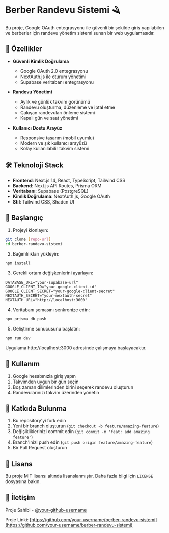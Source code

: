 # Berber Randevu Sistemi 🪒

Bu proje, Google OAuth entegrasyonu ile güvenli bir şekilde giriş yapılabilen ve berberler için randevu yönetim sistemi sunan bir web uygulamasıdır.

## 🚀 Özellikler

- **Güvenli Kimlik Doğrulama**
  - Google OAuth 2.0 entegrasyonu
  - NextAuth.js ile oturum yönetimi
  - Supabase veritabanı entegrasyonu

- **Randevu Yönetimi**
  - Aylık ve günlük takvim görünümü
  - Randevu oluşturma, düzenleme ve iptal etme
  - Çakışan randevuları önleme sistemi
  - Kapalı gün ve saat yönetimi

- **Kullanıcı Dostu Arayüz**
  - Responsive tasarım (mobil uyumlu)
  - Modern ve şık kullanıcı arayüzü
  - Kolay kullanılabilir takvim sistemi

## 🛠️ Teknoloji Stack

- **Frontend**: Next.js 14, React, TypeScript, Tailwind CSS
- **Backend**: Next.js API Routes, Prisma ORM
- **Veritabanı**: Supabase (PostgreSQL)
- **Kimlik Doğrulama**: NextAuth.js, Google OAuth
- **Stil**: Tailwind CSS, Shadcn UI

## 🚀 Başlangıç

1. Projeyi klonlayın:
```bash
git clone [repo-url]
cd berber-randevu-sistemi
```

2. Bağımlılıkları yükleyin:
```bash
npm install
```

3. Gerekli ortam değişkenlerini ayarlayın:
```env
DATABASE_URL="your-supabase-url"
GOOGLE_CLIENT_ID="your-google-client-id"
GOOGLE_CLIENT_SECRET="your-google-client-secret"
NEXTAUTH_SECRET="your-nextauth-secret"
NEXTAUTH_URL="http://localhost:3000"
```

4. Veritabanı şemasını senkronize edin:
```bash
npx prisma db push
```

5. Geliştirme sunucusunu başlatın:
```bash
npm run dev
```

Uygulama http://localhost:3000 adresinde çalışmaya başlayacaktır.

## 📱 Kullanım

1. Google hesabınızla giriş yapın
2. Takvimden uygun bir gün seçin
3. Boş zaman dilimlerinden birini seçerek randevu oluşturun
4. Randevularınızı takvim üzerinden yönetin

## 🤝 Katkıda Bulunma

1. Bu repository'yi fork edin
2. Yeni bir branch oluşturun (`git checkout -b feature/amazing-feature`)
3. Değişikliklerinizi commit edin (`git commit -m 'feat: add amazing feature'`)
4. Branch'inizi push edin (`git push origin feature/amazing-feature`)
5. Bir Pull Request oluşturun

## 📝 Lisans

Bu proje MIT lisansı altında lisanslanmıştır. Daha fazla bilgi için `LICENSE` dosyasına bakın.

## 👥 İletişim

Proje Sahibi - [@your-github-username](https://github.com/your-github-username)

Proje Linki: [https://github.com/your-username/berber-randevu-sistemi](https://github.com/your-username/berber-randevu-sistemi)
